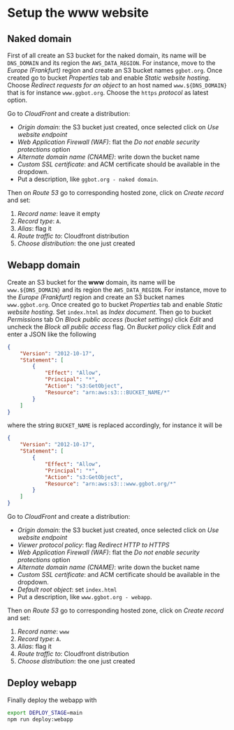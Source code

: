 # Setup the www website

## Naked domain

First of all create an S3 bucket for the naked domain, its name will be `DNS_DOMAIN` and its region the `AWS_DATA_REGION`.
For instance, move to the _Europe (Frankfurt)_ region and create an S3 bucket names `ggbot.org`.
Once created go to bucket _Properties_ tab and enable _Static website hosting_.
Choose _Redirect requests for an object_ to an host named `www.${DNS_DOMAIN}` that is for instance `www.ggbot.org`.
Choose the `https` _protocol_ as latest option.

Go to _CloudFront_ and create a distribution:

- _Origin domain_: the S3 bucket just created, once selected click on _Use website endpoint_
- _Web Application Firewall (WAF)_: flat the _Do not enable security protections_ option
- _Alternate domain name (CNAME)_: write down the bucket name
- _Custom SSL certificate_: and ACM certificate should be available in the dropdown.
- Put a description, like `ggbot.org - naked domain`.

Then on _Route 53_ go to corresponding hosted zone, click on _Create record_ and set:

1. _Record name_: leave it empty
2. _Record type_: `A`.
3. _Alias_: flag it
4. _Route traffic to_: Cloudfront distribution
5. _Choose distribution_: the one just created

## Webapp domain

Create an S3 bucket for the **www** domain, its name will be `www.${DNS_DOMAIN}` and its region the `AWS_DATA_REGION`.
For instance, move to the _Europe (Frankfurt)_ region and create an S3 bucket names `www.ggbot.org`.
Once created go to bucket _Properties_ tab and enable _Static website hosting_. Set `index.html` as _Index document_.
Then go to bucket _Permissions_ tab
On _Block public access (bucket settings)_ click _Edit_ and uncheck the _Block all public access_ flag.
On _Bucket policy_ click _Edit_ and enter a JSON like the following

```json
{
    "Version": "2012-10-17",
    "Statement": [
        {
            "Effect": "Allow",
            "Principal": "*",
            "Action": "s3:GetObject",
            "Resource": "arn:aws:s3:::BUCKET_NAME/*"
        }
    ]
}
```

where the string `BUCKET_NAME` is replaced accordingly, for instance it will be

```json
{
    "Version": "2012-10-17",
    "Statement": [
        {
            "Effect": "Allow",
            "Principal": "*",
            "Action": "s3:GetObject",
            "Resource": "arn:aws:s3:::www.ggbot.org/*"
        }
    ]
}
```

Go to _CloudFront_ and create a distribution:

- _Origin domain_: the S3 bucket just created, once selected click on _Use website endpoint_
- _Viewer protocol policy_: flag _Redirect HTTP to HTTPS_
- _Web Application Firewall (WAF)_: flat the _Do not enable security protections_ option
- _Alternate domain name (CNAME)_: write down the bucket name
- _Custom SSL certificate_: and ACM certificate should be available in the dropdown.
- _Default root object_: set `index.html`
- Put a description, like `www.ggbot.org - webapp`.

Then on _Route 53_ go to corresponding hosted zone, click on _Create record_ and set:

1. _Record name_: `www`
2. _Record type_: `A`.
3. _Alias_: flag it
4. _Route traffic to_: Cloudfront distribution
5. _Choose distribution_: the one just created

## Deploy webapp

Finally deploy the webapp with

```sh
export DEPLOY_STAGE=main
npm run deploy:webapp
```
